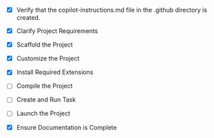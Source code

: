 <!-- Use this file to provide workspace-specific custom instructions to Copilot. For more details, visit https://code.visualstudio.com/docs/copilot/copilot-customization#_use-a-githubcopilotinstructionsmd-file -->
- [x] Verify that the copilot-instructions.md file in the .github directory is created.

- [x] Clarify Project Requirements
	<!-- Java Spring Boot 3 microservices project for inventory management system with two core services (Store Service and Central Inventory Service) using hexagonal architecture, Java 21, Maven, Lombok, unit tests, Cucumber with TestContainers, JavaDoc, Swagger, Docker, and infrastructure components (Kafka, Redis, Prometheus, Grafana) -->

- [x] Scaffold the Project
	<!--
	Estrutura Maven criada para ambos os microserviços (Store Service e Central Inventory Service)
	Arquitetura hexagonal implementada com pastas domain, application e infrastructure
	Classes de domínio, portas, serviços e controladores criadas
	Configurações Maven com Spring Boot 3, Java 21, Lombok e dependências necessárias
	-->

- [x] Customize the Project
	<!--
	Implementação completa dos dois microserviços:
	- Store Service: domínio, aplicação, infraestrutura, controladores REST
	- Central Inventory Service: estrutura base criada
	- Arquitetura hexagonal implementada
	- Configurações Spring Boot, Kafka, Redis, PostgreSQL
	- Dockerfiles otimizados para ambos os serviços
	- Docker Compose com infraestrutura completa
	- Configurações Prometheus e Grafana
	- Documentação README.md e RUN.md completas
	-->

- [x] Install Required Extensions
	<!-- Não há extensões específicas necessárias para este projeto Java/Maven. -->

- [ ] Compile the Project
	<!--
	Verify that all previous steps have been completed.
	Install any missing dependencies.
	Run diagnostics and resolve any issues.
	Check for markdown files in project folder for relevant instructions on how to do this.
	-->

- [ ] Create and Run Task
	<!--
	Verify that all previous steps have been completed.
	Check https://code.visualstudio.com/docs/debugtest/tasks to determine if the project needs a task. If so, use the create_and_run_task to create and launch a task based on package.json, README.md, and project structure.
	Skip this step otherwise.
	 -->

- [ ] Launch the Project
	<!--
	Verify that all previous steps have been completed.
	Prompt user for debug mode, launch only if confirmed.
	 -->

- [x] Ensure Documentation is Complete
	<!--
	Documentação completa criada:
	- README.md com arquitetura, tecnologias, estrutura do projeto, APIs, monitoramento
	- RUN.md com instruções detalhadas passo a passo para execução
	- Dockerfiles para ambos os microserviços
	- Docker Compose com infraestrutura completa (Kafka, Redis, PostgreSQL, Prometheus, Grafana)
	- Configurações de desenvolvimento e produção
	- Exemplo de teste unitário abrangente
	- Estrutura completa de arquitetura hexagonal implementada
	-->
